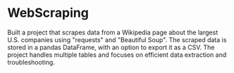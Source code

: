 # WebScraping
Built a project that scrapes data from a Wikipedia page about the largest U.S. companies using "requests" and "Beautiful Soup". The scraped data is stored in a pandas DataFrame, with an option to export it as a CSV. The project handles multiple tables and focuses on efficient data extraction and troubleshooting.
